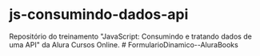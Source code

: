 # js-consumindo-dados-api
Repositório do treinamento "JavaScript: Consumindo e tratando dados de uma API" da Alura Cursos Online.
#   F o r m u l a r i o D i n a m i c o - - A l u r a B o o k s  
 